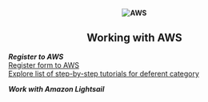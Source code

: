 <h4 align="center">
  <img alt="AWS" src="https://www.softwareone.com/-/media/global/logos/aws-logo-teaser.png?rev=7faf0711601f44be8c333218fb2de560&sc_lang=uk-ua&hash=4CF9A89A30B904103D48EEBC2A84C607">
</h4>

<h2 align="center"> Working with AWS </h2>

***Register to AWS*** <br>
<a href="https://portal.aws.amazon.com/billing/signup?redirect_url=https%3A%2F%2Faws.amazon.com%2Fregistration-confirmation#/start"> Register form to AWS </a> <br>
<a href="https://aws.amazon.com/ru/getting-started/hands-on/?awsf.getting-started-category=category%23compute&awsf.getting-started-content-type=content-type%23hands-on&?e=gs2020&p=gsrc&awsf.getting-started-level=level%23300"> Explore list of step-by-step tutorials for deferent category </a> <br>

***Work with Amazon Lightsail*** <br>

